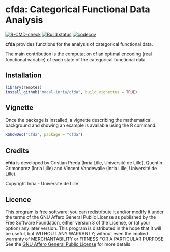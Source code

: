 # cfda: Categorical Functional Data Analysis

[![R-CMD-check](https://github.com/modal-inria/cfda/workflows/R-CMD-check/badge.svg)](https://github.com/modal-inria/cfda/actions) [![Build status](https://ci.appveyor.com/api/projects/status/902s96okh97clt5q/branch/master?svg=true)](https://ci.appveyor.com/project/Quentin62/cfda/branch/master) [![codecov](https://codecov.io/gh/modal-inria/cfda/branch/master/graphs/badge.svg)](https://codecov.io/gh/modal-inria/cfda) 

**cfda** provides functions for the analysis of categorical functional data. 

The main contribution is the computation of an optimal encoding (real functional variable) of each state of the categorical functional data.


## Installation

``` r
library(remotes)
install_github("modal-inria/cfda", build_vignettes = TRUE)
```

## Vignette

Once the package is installed, a vignette describing the mathematical background and showing an example is available using the R command:

``` r
RShowDoc("cfda", package = "cfda")
```

## Credits

**cfda** is developed by Cristian Preda (Inria Lille, Université de Lille), Quentin Grimonprez (Inria Lille) and Vincent Vandewalle (Inria Lille, Université de Lille).

Copyright Inria - Université de Lille

## Licence

This program is free software: you can redistribute it and/or modify
it under the terms of the GNU Affero General Public License as
published by the Free Software Foundation, either version 3 of the
License, or (at your option) any later version.
This program is distributed in the hope that it will be useful,
but WITHOUT ANY WARRANTY; without even the implied warranty of
MERCHANTABILITY or FITNESS FOR A PARTICULAR PURPOSE.  See the
[GNU Affero General Public License](https://www.gnu.org/licenses/agpl-3.0.en.html) for more details.
